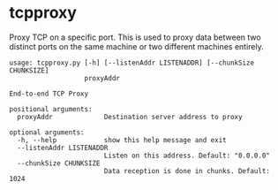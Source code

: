 # tcpproxy
Proxy TCP on a specific port. This is used to proxy data between two distinct ports on the same machine or two different machines entirely.

```
usage: tcpproxy.py [-h] [--listenAddr LISTENADDR] [--chunkSize CHUNKSIZE]
                   proxyAddr

End-to-end TCP Proxy

positional arguments:
  proxyAddr             Destination server address to proxy

optional arguments:
  -h, --help            show this help message and exit
  --listenAddr LISTENADDR
                        Listen on this address. Default: "0.0.0.0"
  --chunkSize CHUNKSIZE
                        Data reception is done in chunks. Default: 1024
```
